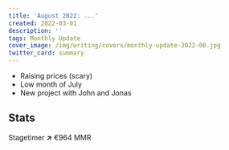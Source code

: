 ```yaml
---
title: 'August 2022: ...'
created: 2022-03-01
description: ''
tags: Monthly Update
cover_image: /img/writing/covers/monthly-update-2022-08.jpg
twitter_card: summary
---
```


- Raising prices (scary)
- Low month of July
- New project with John and Jonas

## Stats

Stagetimer <strong class="text-green-600">↗</strong> €964 MMR
